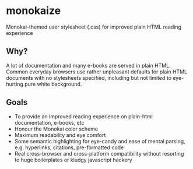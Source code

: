 monokaize
=========

Monokai-themed user stylesheet (.css) for improved plain HTML reading experience

## Why?

A lot of documentation and many e-books are served in plain HTML. Common everyday browsers use rather unpleasant defaults for plain HTML documents with no stylesheets specified, including but not limited to eye-hurting pure white background.

## Goals

- To provide an improved reading experience on plain-html documentation, e-books, etc
- Honour the Monokai color scheme
- Maximum readability and eye comfort
- Some semantic highlighting for eye-candy and ease of mental parsing, e.g. hyperlinks, citations, pre-formatted code
- Real cross-browser and cross-platform compatibility without resorting to huge boilerplates or kludgy javascript hackery
